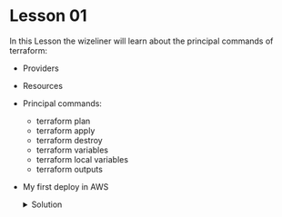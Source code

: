 
# Lesson 01

In this Lesson the wizeliner will learn about the principal commands of terraform:

- Providers
- Resources 
- Principal commands:
    * terraform plan
    * terraform apply
    * terraform destroy
    * terraform variables
    * terraform local variables
    * terraform outputs
- My first deploy in AWS
    <details>
        <summary>Solution</summary>
        <table>
            <tr>
                <td><strong>main.tf</strong></td>
            </tr>
            <tr>
                <td>
                        provider "aws" {
                            region = "us-east-1"
                        }

                        resource "aws_instance" "miServidor" {
                            ami = var.ubuntu_ami
                            instance_type = var.instance_type
                            vpc_security_group_ids = [ aws_security_group.mi_grupo_de_seguridad.id ]
                            user_data = <<-EOF
                                        #!/bin/bash
                                        echo "Hola Terraformers!" > index.html
                                        nohup busybox httpd -f -p ${var.server_port} & 
                                        EOF
                        }

                        resource "aws_security_group" "mi_grupo_de_seguridad" {
                            name = "primer-servidor-sg"

                            ingress {
                                cidr_blocks = ["0.0.0.0/0"]
                                description = "Acceso al puerto web"
                                from_port = var.server_port
                                to_port = var.server_port
                                protocol = "TCP"
                            }
                        }
    </details>
